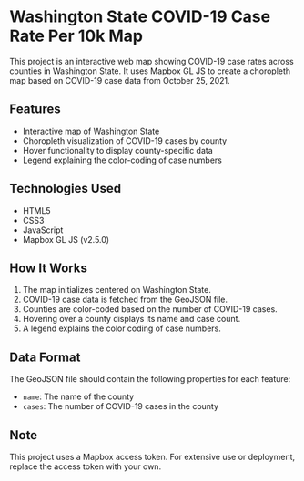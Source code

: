 # Washington State COVID-19 Case Rate Per 10k Map

This project is an interactive web map showing COVID-19 case rates across counties in Washington State. It uses Mapbox GL JS to create a choropleth map based on COVID-19 case data from October 25, 2021.

## Features

- Interactive map of Washington State
- Choropleth visualization of COVID-19 cases by county
- Hover functionality to display county-specific data
- Legend explaining the color-coding of case numbers

## Technologies Used

- HTML5
- CSS3
- JavaScript
- Mapbox GL JS (v2.5.0)

## How It Works

1. The map initializes centered on Washington State.
2. COVID-19 case data is fetched from the GeoJSON file.
3. Counties are color-coded based on the number of COVID-19 cases.
4. Hovering over a county displays its name and case count.
5. A legend explains the color coding of case numbers.

## Data Format

The GeoJSON file should contain the following properties for each feature:
- `name`: The name of the county
- `cases`: The number of COVID-19 cases in the county

## Note

This project uses a Mapbox access token. For extensive use or deployment, replace the access token with your own.